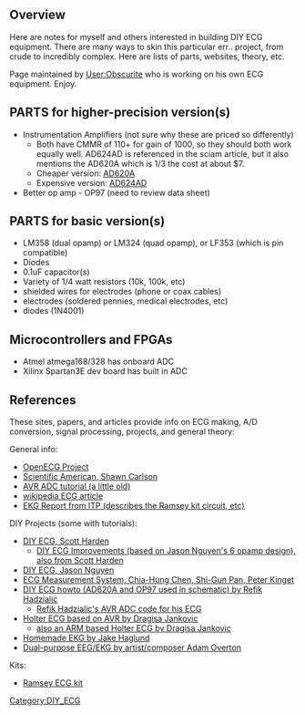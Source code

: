 ## Overview

Here are notes for myself and others interested in building DIY ECG
equipment. There are many ways to skin this particular err.. project,
from crude to incredibly complex. Here are lists of parts, websites,
theory, etc.

Page maintained by [User:Obscurite](User:Obscurite "wikilink") who is
working on his own ECG equipment. Enjoy.

## PARTS for higher-precision version(s)

- Instrumentation Amplifiers (not sure why these are priced so
  differently)
  - Both have CMMR of 110+ for gain of 1000, so they should both work
    equally well. AD624AD is referenced in the sciam article, but it
    also mentions the AD620A which is 1/3 the cost at about \$7.
  - Cheaper version:
    [AD620A](http://search.digikey.com/scripts/DkSearch/dksus.dll?Detail&name=AD620ANZ-ND)
  - Expensive version:
    [AD624AD](http://parts.digikey.com/1/parts/453660-ic-amp-inst-25mhz-prec-ln-16cdip-ad624ad.html)
- Better op amp - OP97 (need to review data sheet)

## PARTS for basic version(s)

- LM358 (dual opamp) or LM324 (quad opamp), or LF353 (which is pin
  compatible)
- Diodes
- 0.1uF capacitor(s)
- Variety of 1/4 watt resistors (10k, 100k, etc)
- shielded wires for electrodes (phone or coax cables)
- electrodes (soldered pennies, medical electrodes, etc)
- diodes (1N4001)

## Microcontrollers and FPGAs

- Atmel atmega168/328 has onboard ADC
- Xilinx Spartan3E dev board has built in ADC

## References

These sites, papers, and articles provide info on ECG making, A/D
conversion, signal processing, projects, and general theory:

General info:

- [OpenECG Project](http://www.open-ecg-project.org/tiki-index.php)
- [Scientific American, Shawn
  Carlson](http://www.scientificamerican.com/article.cfm?id=home-is-where-the-ecg-is)
- [AVR ADC tutorial (a little
  old)](http://extremeelectronics.co.in/avr-tutorials/using-the-analog-to-digital-converter/)
- [wikipedia ECG
  article](http://en.wikipedia.org/wiki/Electrocardiography)
- [EKG Report from ITP (describes the Ramsey kit circuit,
  etc)](http://itp.nyu.edu/physcomp/sensors/Reports/EKG)

DIY Projects (some with tutorials):

- [DIY ECG, Scott
  Harden](http://www.swharden.com/blog/2009-08-14-diy-ecg-machine-on-the-cheap/)
  - [DIY ECG Improvements (based on Jason Nguyen's 6 opamp design), also
    from Scott
    Harden](http://www.swharden.com/blog/2009-01-20-diy-ecg-improvements/)
- [DIY ECG, Jason
  Nguyen](http://www.eng.utah.edu/~jnguyen/ecg/ecg_index.html)
- [ECG Measurement System, Chia-Hung Chen, Shi-Gun Pan, Peter
  Kinget](http://www.cisl.columbia.edu/kinget_group/student_projects/ECG%20Report/E6001%20ECG%20final%20report.htm)
- [DIY ECG howto (AD620A and OP97 used in schematic) by Refik
  Hadzialic](http://www.radiolocman.com/shem/schematics.html?di=47010)
  - [Refik Hadzialic's AVR ADC code for his
    ECG](http://www.rlocman.ru/i/File/2008/04/15/egg.txt)
- [Holter ECG based on AVR by Dragisa
  Jankovic](http://www.gilefx.com/avrecg.htm)
  - [also an ARM based Holter ECG by Dragisa
    Jankovic](http://www.gilefx.com/armecg.htm)
- [Homemade EKG by Jake Haglund](http://www.diyhappy.com/homemade-ekg)
- [Dual-purpose EEG/EKG by artist/composer Adam
  Overton](http://plus1plus1plus.org/Resources/EEG-EKG)

Kits:

- [Ramsey ECG
  kit](http://www.ramseyelectronics.com/cgi-bin/commerce.exe?preadd=action&key=ECG1C)

[Category:DIY_ECG](Category:DIY_ECG "wikilink")